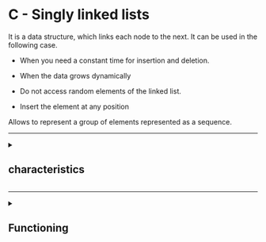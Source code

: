<div><h1>C - Singly linked lists</h1>
<p>It is a data structure, which links each node to the next. It can be used in the following case.</p>

* When you need a constant time for insertion and deletion.

* When the data grows dynamically

* Do not access random elements of the linked list.

* Insert the element at any position

Allows to represent a group of elements represented as a sequence. 
<div>

---

<details>
<summary><h2>characteristics </h2></summary>

```
		tail
	______________________
 --- 	 ---     ---     ---     ---
|   |---|   |---|   |---|   |---|   |---> end node with a NULL pointer
 ---     ---     ---     ---     ---
  |
  v
main node, called head "the first element of the list".

Each node has a pointer to the next element, to access a specific one we must go through the previous ones.

```
<h3>advantages compared to an array</h3>

* Nodes do not have to be stored all together in memory, what matters is that they are pointing to the next node in memory.

* They can have variable length, we can add or remove them.

* We can add and remove elements at run time. 
<h3>disadvantages</h3>

* They have no notion of index, because what we cannot do is to randomly access a node.

* They need more space in memory because they have to store a pointer. 

</details>

---

<details>
<summary><h2>Functioning</h2></summary>
<h3>Example</h3>
```
STRUCTURE book
	name: string[50]
	author: string[50]
	ibn: [string]
end STRUCTURE

STRUCTURE list
	head: book ----> main node
	tail: pointer to list ----> rest of the list
				   * if we use tail as null, we refer to the last element.
end STRUCTURE
```
<h3>Example</h3>

```
STRUCTURE node
	element: book
	next: pointer to node
end STRUCTURE

STRUCUTRA list
	head: pointer to node ----> pointer to the first node
end STRUCTURE
```
<h4>Index</h4>

1. [ create a new node ](#create a new node)
	
2. [ scroll through a list ](#scroll through a list)
	
3. [ inserts items in the list ](#inserts items in the list)
	
4. [ insert elements at the end ](#insert elements at the end)

<h3 name="create a new node">create a new node</h3>
```
FUNCTION create_node( l: book): node ---> function that returns a new node from a book.
	
	VARIABLE new_node: node ---> takes a new node
	
	new_node = l ---> add the element we want in the new node
	
	new_node.next = NULL ---> we don't know what the next node points to.
	
	RETURN new_node
```
<h3 name="scroll through a list">scroll through a list</h3>

* To go through a list we must access each of the elements of a list starting with the first and ending with the last one. 

* We will traverse until the pointer of the next node is NULL, so we will know that we have reached the last node.

```
FUNCTION traverse_list(l: list)
	VARIABLE pointer : node ---> we need a pointer to store the reference of the position in which we are in the list.

	pointer = l.head ---> initially it is in the head.

	MINETRAS (pointer != NULL) ---> as long as it does not point to an empty list.
		process element(pointer.element)
		pointer = pointer.next
```
<h3 name="inserts items in the list">inserts items in the list</h3>

depends: 

* the list is empty?

* do we want to add to the top (preppend)?

* do we want to append to the end (append)?

if a list is empty, then it has no node and its first element will be NULL.
in this case it is as simple as creating a new node and making the pointer of the first node point to it. 

```
PROC insert_node(l: list, b: book)
	VARIABLE new_node: node
	new_node.element = b
	new_next_node.next = l.first
	l.first = new_node
 ---     ---     ---     ---
|   |---|   |---|   |---|   |
 ---     ---     ---     ---
  |
  v
head pointer


new node
  ^
  |
 ---     ---     ---     ---     ---
|   |   |   |---|   |---|   |---|   |
 ---     ---     ---     ---     ---
          |
	  v
	head pointer

new node
  ^
  |
 ---     ---     ---     ---
|   |---|   |---|   |---|   |---|   |
 ---     ---     ---     ---     ---
          |
          v
       head pointer

new node
  ^
  |        
 ---     ---     ---     ---     ---
|   |---|   |---|   |---|   |---|   |
 ---     ---     ---     ---     ---
  |
  v
head pointer
```
<h3 name="insert elements at the end">insert elements at the end</h3>

* We have to traverse the list until we reach the element that I have no elements, the last node, which has a pointer next to null.

* When it has been reached, we make the last element of the list point to the new node just created.

</details>
